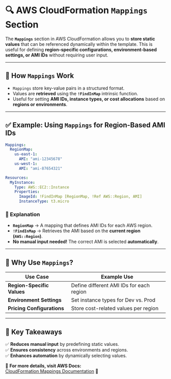# **🔍 AWS CloudFormation `Mappings` Section**

The **`Mappings`** section in AWS CloudFormation allows you to **store static values** that can be referenced dynamically within the template. This is useful for defining **region-specific configurations, environment-based settings, or AMI IDs** without requiring user input.

---

## **📑 How `Mappings` Work**

- `Mappings` store key-value pairs in a structured format.
- Values are **retrieved** using the **`!FindInMap`** intrinsic function.
- Useful for setting **AMI IDs, instance types, or cost allocations** based on **regions or environments**.

---

## **✅ Example: Using `Mappings` for Region-Based AMI IDs**

```yaml
Mappings:
  RegionMap:
    us-east-1:
      AMI: "ami-12345678"
    us-west-1:
      AMI: "ami-87654321"

Resources:
  MyInstance:
    Type: AWS::EC2::Instance
    Properties:
      ImageId: !FindInMap [RegionMap, !Ref AWS::Region, AMI]
      InstanceType: t3.micro
```

### **🔹 Explanation**

- **`RegionMap`** → A mapping that defines AMI IDs for each AWS region.
- **`!FindInMap`** → Retrieves the AMI based on the **current region (`AWS::Region`)**.
- **No manual input needed!** The correct AMI is selected **automatically**.

---

## **🎯 Why Use `Mappings`?**

| **Use Case**               | **Example Use**                          |
| -------------------------- | ---------------------------------------- |
| **Region-Specific Values** | Define different AMI IDs for each region |
| **Environment Settings**   | Set instance types for Dev vs. Prod      |
| **Pricing Configurations** | Store cost-related values per region     |

---

## **🚀 Key Takeaways**

✅ **Reduces manual input** by predefining static values.  
✅ **Ensures consistency** across environments and regions.  
✅ **Enhances automation** by dynamically selecting values.

🔗 **For more details, visit AWS Docs:**  
[CloudFormation Mappings Documentation](https://docs.aws.amazon.com/AWSCloudFormation/latest/UserGuide/mappings-section-structure.html) 🚀
